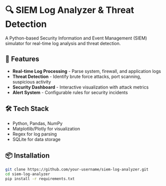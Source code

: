 # 🔍 SIEM Log Analyzer & Threat Detection

A Python-based Security Information and Event Management (SIEM) simulator for real-time log analysis and threat detection.

## 🚀 Features
- **Real-time Log Processing** - Parse system, firewall, and application logs
- **Threat Detection** - Identify brute force attacks, port scanning, suspicious activity
- **Security Dashboard** - Interactive visualization with attack metrics
- **Alert System** - Configurable rules for security incidents

## 🛠️ Tech Stack
- Python, Pandas, NumPy
- Matplotlib/Plotly for visualization
- Regex for log parsing
- SQLite for data storage

## 📦 Installation
```bash
git clone https://github.com/your-username/siem-log-analyzer.git
cd siem-log-analyzer
pip install -r requirements.txt
